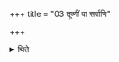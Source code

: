 +++
title = "03 तूष्णीं वा सर्वाणि"

+++

<details><summary>थिते</summary>

3. Or (he pours out all the measures) silently (without any formula).
</details>
